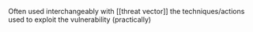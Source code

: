 Often used interchangeably with [[threat vector]]
the techniques/actions used to exploit the vulnerability (practically)